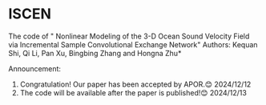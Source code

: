 # ISCEN
The code of " Nonlinear Modeling of the 3-D Ocean Sound Velocity Field via Incremental Sample Convolutional Exchange Network"
Authors: Kequan Shi, Qi Li, Pan Xu, Bingbing Zhang and Hongna Zhu*

Announcement:
1. Congratulation! Our paper has been accepted by APOR.😊 2024/12/12
2. The code will be available after the paper is published!😊 2024/12/13

